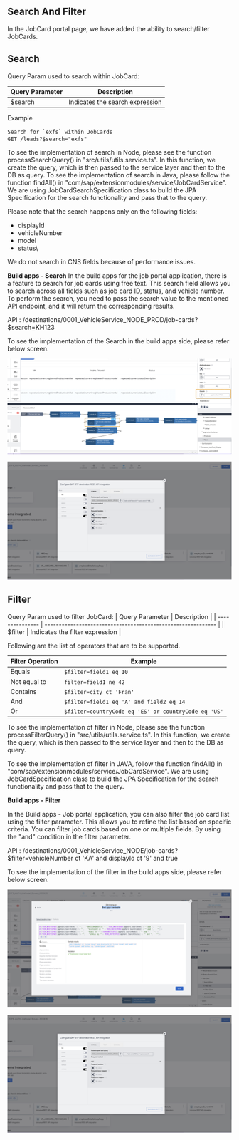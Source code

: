 ## Search And Filter
In the JobCard portal page, we have added the ability to search/filter JobCards.

## Search 
Query Param used to search within JobCard:

| Query Parameter | Description                                       |
| --------------- | ------------------------------------------------- |
| $search         | Indicates the search expression |

Example

```
Search for `exfs` within JobCards
GET /leads?$search="exfs"
```

To see the implementation of search in Node, please see the function processSearchQuery() in "src/utils/utils.service.ts". In this function, we create the query, which is then passed to the service layer and then to the DB as query.
To see the implementation of search in Java, please follow the function findAll() in "com/sap/extensionmodules/service/JobCardService". We are using JobCardSearchSpecification class to build the JPA Specification for the search functionality and pass that to the query.

Please note that the search happens only on the following fields:
- displayId
- vehicleNumber
- model
- status\

We do not search in CNS fields because of performance issues.

**Build apps - Search**
In the build apps for the job portal application, there is a feature to search for job cards using free text. This search field allows you to search across all fields such as job card ID, status, and vehicle number. To perform the search, you need to pass the search value to the mentioned API endpoint, and it will return the corresponding results.

API : /destinations/0001_VehicleService_NODE_PROD/job-cards?$search=KH123


 To see the implementation of the Search in the build apps side, please refer below screen.

![Search ](../Images/SBA15-SearchData.png "Search")

![Search ](../Images/SBA16-Search.png "Search")



## Filter


Query Param used to filter JobCard:
| Query Parameter | Description                                                  |
| --------------- | ------------------------------------------------------------ |
| $filter         | Indicates the filter expression |   

Following are the list of operators that are to be supported.

| Filter Operation | Example |
|----|----|
| Equals | `$filter=field1 eq 10` |
| Not equal to | `filter=field1 ne 42` |
| Contains | `$filter=city ct 'Fran'` |
| And | `$filter=field1 eq 'A' and field2 eq 14` |
| Or | `$filter=countryCode eq 'ES' or countryCode eq 'US'` |

To see the implementation of filter in Node, please see the function processFilterQuery() in "src/utils/utils.service.ts". In this function, we create the query, which is then passed to the service layer and then to the DB as query.

To see the implementation of filter in JAVA, follow the function findAll() in "com/sap/extensionmodules/service/JobCardService". We are using JobCardSpecification class to build the JPA Specification for the search functionality and pass that to the query. 

**Build apps - Filter**
 
In the Build apps - Job portal application, you can also filter the job card list using the filter parameter. This allows you to refine the list based on specific criteria. You can filter job cards based on one or multiple fields. By using the "and" condition in the filter parameter.

API : /destinations/0001_VehicleService_NODE/job-cards?$filter=vehicleNumber ct 'KA' and displayId ct '9' and true


 To see the implementation of the filter in the build apps side, please refer below screen.

 ![Search ](../Images/SBA13-Filter.png "Search")

![Search ](../Images/SBA14-Filter.png "Search")


